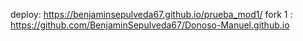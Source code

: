 deploy: https://benjaminsepulveda67.github.io/prueba_mod1/
fork 1 : https://github.com/BenjaminSepulveda67/Donoso-Manuel.github.io
